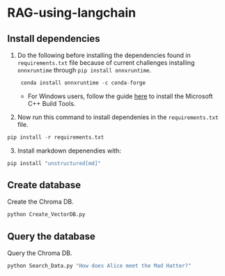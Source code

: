 # RAG-using-langchain

## Install dependencies

1. Do the following before installing the dependencies found in `requirements.txt` file because of current challenges installing `onnxruntime` through `pip install onnxruntime`. 

    ```python
     conda install onnxruntime -c conda-forge
    ```
     - For Windows users, follow the guide [here](https://github.com/bycloudai/InstallVSBuildToolsWindows?tab=readme-ov-file) to install the Microsoft C++ Build Tools.
  
2. Now run this command to install dependenies in the `requirements.txt` file. 

```python
pip install -r requirements.txt
```

3. Install markdown depenendies with: 

```python
pip install "unstructured[md]"
```

## Create database

Create the Chroma DB.

```python
python Create_VectorDB.py
```

## Query the database

Query the Chroma DB.

```python
python Search_Data.py "How does Alice meet the Mad Hatter?"
```
